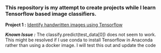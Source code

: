 ### This repository is my attempt to create projects while I learn Tensorflow based image classifiers.   
  
**Project 1 :** [Identify handwritten images using Tensorflow](https://github.com/Suryak1986/tensorflow/blob/master/Identify_Handwritten_Images_using_Tensorflow.ipynb)
  
***Known Issue :*** The classify.predict(test_data[0]) does not seem to work. This might be resolved if I use conda to install Tensorflow in Anaconda rather than using a docker image. I will test this out and update the code  
